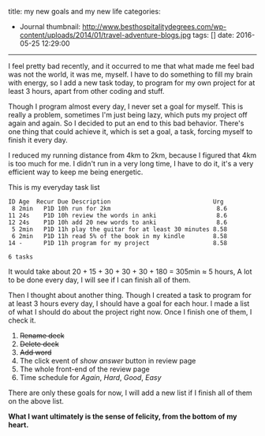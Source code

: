 title: my new goals and my new life
categories:
  - Journal
thumbnail: http://www.besthospitalitydegrees.com/wp-content/uploads/2014/01/travel-adventure-blogs.jpg
tags: []
date: 2016-05-25 12:29:00
---
I feel pretty bad recently, and it occurred to me that what made me feel bad was not the world, it was me, myself. I have to do something to fill my brain with energy, so I add a new task today, to program for my own project for at least 3 hours, apart from other coding and stuff.

Though I program almost every day, I never set a goal for myself. This is really a problem, sometimes I'm just being lazy, which puts my project off again and again. So I decided to put an end to this bad behavior. There's one thing that could achieve it, which is set a goal, a task, forcing myself to finish it every day.

I reduced my running distance from 4km to 2km, because I figured that 4km is too much for me. I didn't run in a very long time, I have to do it, it's a very efficient way to keep me being energetic.

This is my everyday task list

```
ID Age  Recur Due Description                             Urg 
 8 2min   P1D 10h run for 2km                              8.6
11 24s    P1D 10h review the words in anki                 8.6
12 24s    P1D 10h add 20 new words to anki                 8.6
 5 2min   P1D 11h play the guitar for at least 30 minutes 8.58
 6 2min   P1D 11h read 5% of the book in my kindle        8.58
14 -      P1D 11h program for my project                  8.58

6 tasks
```

It would take about 20 + 15 + 30 + 30 + 30 + 180 = 305min ≈ 5 hours, A lot to be done every day, I will see if I can finish all of them.

Then I thought about another thing. Though I created a task to program for at least 3 hours every day, I should have a goal for each hour. I made a list of what I should do about the project right now. Once I finish one of them, I check it.

1. ~~Rename deck~~
2. ~~Delete deck~~
3. ~~Add word~~
4. The click event of *show answer* button in review page
5. The whole front-end of the review page
6. Time schedule for *Again*, *Hard*, *Good*, *Easy*

There are only these goals for now, I will add a new list if I finish all of them on the above list.

**What I want ultimately is the sense of felicity, from the bottom of my heart.**
